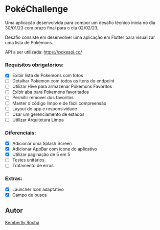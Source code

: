
# PokéChallenge 

Uma aplicação desenvolvida para compor um desafio técnico inicia no dia 30/01/23 com prazo final para o dia 02/02/23.

Desafio consiste em desenvolver uma aplicação em Flutter para visualizar uma lista de Pokémons.

API a ser utilizada: https://pokeapi.co/





### Requisitos obrigatórios:

- [x]  Exibir lista de Pokemons com fotos
- [ ]  Detalhar Pokemon com todos os itens do endpoint
- [ ]  Utilizar Hive para armazenar Pokemons Favoritos
- [ ]  Exibir aba para Pokemons favoritados
- [ ]  Permitir remover dos favoritos
- [ ]  Manter o código limpo e de fácil compreensão
- [ ]  Layout do app e responsividade
- [ ]  Usar um gerenciamento de estados
- [ ]  Utilizar Arquitetura Limpa

### Diferenciais:

- [x]  Adicionar uma Splash Screen
- [x]  Adicionar AppBar com ícone do aplicativo
- [x]  Utilizar paginação de 5 em 5
- [ ]  Testes unitários
- [ ]  Tratamento de erros

### Extras:

- [x]  Launcher Icon adaptativo
- [x]  Campo de busca

## Autor

[Kemberlly Rocha](https://www.linkedin.com/in/kemberllyrochasilva/)

